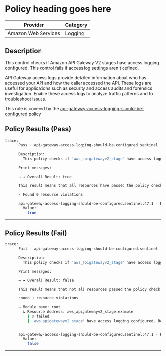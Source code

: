 # Policy heading goes here

| Provider            | Category     |
|---------------------|--------------|
| Amazon Web Services | Logging      |

## Description

This control checks if Amazon API Gateway V2 stages have access logging configured. This control fails if access log settings aren't defined.

API Gateway access logs provide detailed information about who has accessed your API and how the caller accessed the API. These logs are useful for applications such as security and access audits and forensics investigation. Enable these access logs to analyze traffic patterns and to troubleshoot issues.

This rule is covered by the [api-gateway-access-logging-should-be-configured](../../policies/api-gateway-access-logging-should-be-configured.sentinel) policy.

## Policy Results (Pass)
```bash
trace:
      Pass - api-gateway-access-logging-should-be-configured.sentinel

      Description:
        This policy checks if 'aws_apigatewayv2_stage' have access logging configured.

      Print messages:

      → → Overall Result: true

      This result means that all resources have passed the policy check for the policy api-gateway-access-logging-should-be-configured.

      ✓ Found 0 resource violations

      api-gateway-access-logging-should-be-configured.sentinel:47:1 - Rule "main"
        Value:
          true
```

---

## Policy Results (Fail)
```bash
trace:
      Fail - api-gateway-access-logging-should-be-configured.sentinel

      Description:
        This policy checks if 'aws_apigatewayv2_stage' have access logging configured.

      Print messages:

      → → Overall Result: false

      This result means that not all resources passed the policy check and the protected behavior is not allowed for the policy api-gateway-access-logging-should-be-configured.

      Found 1 resource violations

      → Module name: root
        ↳ Resource Address: aws_apigatewayv2_stage.example
          | ✗ failed
          | 'aws_apigatewayv2_stage' have access logging configured. Refer to https://docs.aws.amazon.com/securityhub/latest/userguide/apigateway-controls.html#apigateway-9 for more details.


      api-gateway-access-logging-should-be-configured.sentinel:47:1 - Rule "main"
        Value:
          false
```

---